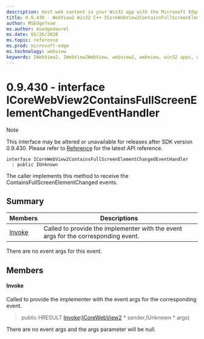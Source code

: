 ```yaml
---
description: Host web content in your Win32 app with the Microsoft Edge WebView2 control
title: 0.9.430 - WebView2 Win32 C++ ICoreWebView2ContainsFullScreenElementChangedEventHandler
author: MSEdgeTeam
ms.author: msedgedevrel
ms.date: 02/26/2020
ms.topic: reference
ms.prod: microsoft-edge
ms.technology: webview
keywords: IWebView2, IWebView2WebView, webview2, webview, win32 apps, win32, edge, ICoreWebView2, ICoreWebView2Host, browser control, edge html
---
```


# 0.9.430 - interface ICoreWebView2ContainsFullScreenElementChangedEventHandler 

> [!NOTE]
> This interface may be altered or unavailable for releases after SDK version 0.9.430. Please refer to [Reference](../../../webview2-api-reference.md) for the latest API reference.

```
interface ICoreWebView2ContainsFullScreenElementChangedEventHandler
  : public IUnknown
```

The caller implements this method to receive the ContainsFullScreenElementChanged events.

## Summary

 Members                        | Descriptions
--------------------------------|---------------------------------------------
[Invoke](#invoke) | Called to provide the implementer with the event args for the corresponding event.

There are no event args for this event.

## Members

#### Invoke 

Called to provide the implementer with the event args for the corresponding event.

> public HRESULT [Invoke](#invoke)([ICoreWebView2](ICoreWebView2.md) * sender,IUnknown * args)

There are no event args and the args parameter will be null.

